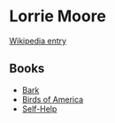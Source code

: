 # Lorrie Moore

[Wikipedia entry](https://en.wikipedia.org/wiki/Lorrie_Moore)

## Books

- [Bark](Bark.md)
- [Birds of America](Birds_of_America-_Stories.md)
- [Self-Help](Self-Help.md)
